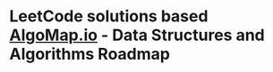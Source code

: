 # LeetCode solutions based [AlgoMap.io](https://algomap.io) - Data Structures and Algorithms Roadmap